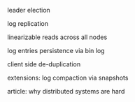 leader election

log replication

linearizable reads across all nodes 

log entries persistence via bin log

client side de-duplication

extensions:
log compaction via snapshots

article: why distributed systems are hard
